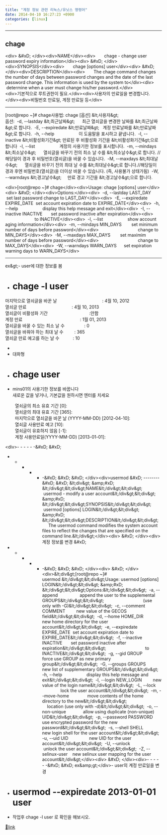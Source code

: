 ```yaml
---
title: "계정 정보 관련 리눅스/유닛스 명령어"
date: 2014-04-10 16:27:23 +0900
categories: [linux]
---
```


  
  
- - - - - -

chage 
------

&lt;div&gt;  &amp;#xD;
&lt;/div&gt;&lt;div&gt;NAME&lt;/div&gt;&lt;div&gt;       chage - change user password expiry information&lt;/div&gt;&lt;div&gt;  &amp;#xD;
&lt;/div&gt;&lt;div&gt;SYNOPSIS&lt;/div&gt;&lt;div&gt;       chage [options] user&lt;/div&gt;&lt;div&gt;  &amp;#xD;
&lt;/div&gt;&lt;div&gt;DESCRIPTION&lt;/div&gt;&lt;div&gt;       The chage command changes the number of days between password changes and the date of the last password change. This information is used by the system to&lt;/div&gt;&lt;div&gt;       determine when a user must change his/her password.&lt;/div&gt;  
&lt;div&gt;기본적으로 루트권한이 필요.&lt;/div&gt;&lt;div&gt;사용자의 만료일을 변경합니다.&lt;/div&gt;&lt;div&gt;비밀번호 만료일, 계정 만료일 등&lt;/div&gt;  
- - - - - -

  
  
[root@repo ~]# chage사용법: chage [옵션] &amp;lt;사용자&amp;gt;  
옵션:  -d, --lastday &amp;lt;최근날짜&amp;gt;      최근 열쇠글을 변경한 날짜를 &amp;lt;최근날짜&amp;gt;로 합니다.  -E, --expiredate &amp;lt;만료날짜&amp;gt;   계정 만료날짜를 &amp;lt;만료날짜&amp;gt;로 합니다.  -h, --help                    이 도움말을 표시하고 끝냅니다.  -I, --inactive &amp;lt;비활성화기간&amp;gt; 만료된 후 비활성화 기간을 &amp;lt;비활성화기간&amp;gt;으로 합니다  -l, --list                    계정의 사용기한 정보를 표시합니다.  -m, --mindays &amp;lt;최소날수&amp;gt;      열쇠글을 바꾸기 전의 최소 날 수를 &amp;lt;최소날수&amp;gt;로 합니다. //해당일이 경과 후 비밀번호(열쇠글)을 바꿀 수 있습니다.  -M, --maxdays &amp;lt;최대날수&amp;gt;      열쇠글을 바꾸기 전의 최대 날 수를 &amp;lt;최대날수&amp;gt;로 합니다.//해당일이 경과 후엔 비밀번호(열쇠글)을 더이상 바꿀 수 있습니다. (즉, 사용불가 상태가됨)  -W, --warndays &amp;lt;경고날수&amp;gt;     만료 경고 기간을 &amp;lt;경고날수&amp;gt;으로 합니다.  
  
&lt;div&gt;[root@repo ~]# chage&lt;/div&gt;&lt;div&gt;Usage: chage [options] user&lt;/div&gt;&lt;div&gt;  &amp;#xD;
&lt;/div&gt;&lt;div&gt;Options:&lt;/div&gt;&lt;div&gt;  -d, --lastday LAST_DAY        set last password change to LAST_DAY&lt;/div&gt;&lt;div&gt;  -E, --expiredate EXPIRE_DATE  set account expiration date to EXPIRE_DATE&lt;/div&gt;&lt;div&gt;  -h, --help                    display this help message and exit&lt;/div&gt;&lt;div&gt;  -I, --inactive INACTIVE       set password inactive after expiration&lt;/div&gt;&lt;div&gt;                                to INACTIVE&lt;/div&gt;&lt;div&gt;  -l, --list                    show account aging information&lt;/div&gt;&lt;div&gt;  -m, --mindays MIN_DAYS        set minimum number of days before password&lt;/div&gt;&lt;div&gt;                                change to MIN_DAYS&lt;/div&gt;&lt;div&gt;  -M, --maxdays MAX_DAYS        set maximim number of days before password&lt;/div&gt;&lt;div&gt;                                change to MAX_DAYS&lt;/div&gt;&lt;div&gt;  -W, --warndays WARN_DAYS      set expiration warning days to WARN_DAYS&lt;/div&gt;  
- - - - - -

ex&amp;gt;- user에 대한 정보를 봄
- # chage -l user  
마지막으로 열쇠글을 바꾼 날                                     : 4월 10, 2012  
열쇠글 만료                                     : 4월 10, 2013  
열쇠글이 비활성화 기간                                  :안함  
계정 만료                                               : 1월 01, 2013  
열쇠글을 바꿀 수 있는 최소 날 수                : 0  
열쇠글을 바꿔야 하는 최대 날 수         : 365  
열쇠글 만료 예고를 하는 날 수           : 10

- 
- 대화형
- # chage user
- mins01의 사용기한 정보를 바꿉니다  
새로운 값을 넣거나, 기본값을 원하시면 엔터를 치세요  
  
        열쇠글의 최소 유효 기간 [0]:   
        열쇠글의 최대 유효 기간 [365]:   
        마지막으로 열쇠글을 바꾼 날 (YYYY-MM-DD) [2012-04-10]:   
        열쇠글 사용만료 예고 [10]:   
        열쇠글이 유효하지 않음 [-1]:   
        계정 사용만료일(YYYY-MM-DD) [2013-01-01]:   
  




&lt;div&gt;- - - - - -&amp;#xD;
&amp;#xD;
- - - - - -&amp;#xD;
&amp;#xD;
  &amp;#xD;
&lt;/div&gt;&lt;div&gt;usermod &amp;#xD;
--------&amp;#xD;
&amp;#xD;
&amp;lt;div&amp;gt;  &amp;amp;#xD;
&amp;lt;/div&amp;gt;&amp;lt;div&amp;gt;NAME&amp;lt;/div&amp;gt;&amp;lt;div&amp;gt;       usermod - modify a user account&amp;lt;/div&amp;gt;&amp;lt;div&amp;gt;  &amp;amp;#xD;
&amp;lt;/div&amp;gt;&amp;lt;div&amp;gt;SYNOPSIS&amp;lt;/div&amp;gt;&amp;lt;div&amp;gt;       usermod [options] LOGIN&amp;lt;/div&amp;gt;&amp;lt;div&amp;gt;  &amp;amp;#xD;
&amp;lt;/div&amp;gt;&amp;lt;div&amp;gt;DESCRIPTION&amp;lt;/div&amp;gt;&amp;lt;div&amp;gt;       The usermod command modifies the system account files to reflect the changes that are specified on the command line.&amp;lt;/div&amp;gt;&lt;/div&gt;&lt;div&gt;  &amp;#xD;
&lt;/div&gt;&lt;div&gt;계정 정보를 변경  &amp;#xD;
- - - - - -&amp;#xD;
&amp;#xD;
  &amp;#xD;
&lt;/div&gt;&lt;div&gt;  &amp;#xD;
&lt;/div&gt;&lt;div&gt;&amp;lt;div&amp;gt;[root@repo ~]# usermod &amp;lt;/div&amp;gt;&amp;lt;div&amp;gt;Usage: usermod [options] LOGIN&amp;lt;/div&amp;gt;&amp;lt;div&amp;gt;  &amp;amp;#xD;
&amp;lt;/div&amp;gt;&amp;lt;div&amp;gt;Options:&amp;lt;/div&amp;gt;&amp;lt;div&amp;gt;  -a, --append                  append the user to the supplemental GROUPS&amp;lt;/div&amp;gt;&amp;lt;div&amp;gt;                                (use only with -G)&amp;lt;/div&amp;gt;&amp;lt;div&amp;gt;  -c, --comment COMMENT         new value of the GECOS field&amp;lt;/div&amp;gt;&amp;lt;div&amp;gt;  -d, --home HOME_DIR           new home directory for the user account&amp;lt;/div&amp;gt;&amp;lt;div&amp;gt;  -e, --expiredate EXPIRE_DATE  set account expiration date to EXPIRE_DATE&amp;lt;/div&amp;gt;&amp;lt;div&amp;gt;  -f, --inactive INACTIVE       set password inactive after expiration&amp;lt;/div&amp;gt;&amp;lt;div&amp;gt;                                to INACTIVE&amp;lt;/div&amp;gt;&amp;lt;div&amp;gt;  -g, --gid GROUP               force use GROUP as new primary group&amp;lt;/div&amp;gt;&amp;lt;div&amp;gt;  -G, --groups GROUPS           new list of supplementary GROUPS&amp;lt;/div&amp;gt;&amp;lt;div&amp;gt;  -h, --help                    display this help message and exit&amp;lt;/div&amp;gt;&amp;lt;div&amp;gt;  -l, --login NEW_LOGIN         new value of the login name&amp;lt;/div&amp;gt;&amp;lt;div&amp;gt;  -L, --lock                    lock the user account&amp;lt;/div&amp;gt;&amp;lt;div&amp;gt;  -m, --move-home               move contents of the home directory to the new&amp;lt;/div&amp;gt;&amp;lt;div&amp;gt;                                location (use only with -d)&amp;lt;/div&amp;gt;&amp;lt;div&amp;gt;  -o, --non-unique              allow using duplicate (non-unique) UID&amp;lt;/div&amp;gt;&amp;lt;div&amp;gt;  -p, --password PASSWORD       use encrypted password for the new password&amp;lt;/div&amp;gt;&amp;lt;div&amp;gt;  -s, --shell SHELL             new login shell for the user account&amp;lt;/div&amp;gt;&amp;lt;div&amp;gt;  -u, --uid UID                 new UID for the user account&amp;lt;/div&amp;gt;&amp;lt;div&amp;gt;  -U, --unlock                  unlock the user account&amp;lt;/div&amp;gt;&amp;lt;div&amp;gt;  -Z, --selinux-user    new selinux user mapping for the user account&amp;lt;/div&amp;gt;&lt;/div&gt;&lt;div&gt;  &amp;#xD;
&lt;/div&gt;&lt;div&gt;- - - - - -&amp;#xD;
&amp;#xD;
ex&amp;amp;gt;&lt;/div&gt;- user의 계정 만료일을 변경
- # usermod --expiredate 2013-01-01 user
- 작업후 chage -l user 로 확인을 해보시오.


  
  



[🔗link](http://www.mins01.com/mh/tech/read/870)